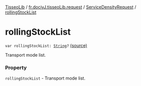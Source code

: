 [TisseoLib](../../index.md) / [fr.docjyJ.tisseoLib.request](../index.md) / [ServiceDensityRequest](index.md) / [rollingStockList](./rolling-stock-list.md)

# rollingStockList

`var rollingStockList: `[`String`](https://kotlinlang.org/api/latest/jvm/stdlib/kotlin/-string/index.html)`?` [(source)](https://github.com/docjyj/tisseoLib/tree/master/src/main/kotlin/fr/docjyJ/tisseoLib/request/ServiceDensityRequest.kt#L33)

Transport mode list.

### Property

`rollingStockList` - Transport mode list.